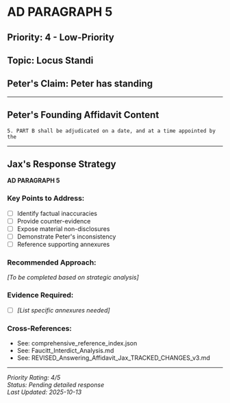 # AD PARAGRAPH 5

## Priority: 4 - Low-Priority

## Topic: Locus Standi

## Peter's Claim: Peter has standing

---

## Peter's Founding Affidavit Content

```
5. PART B shall be adjudicated on a date, and at a time appointed by the
```

---

## Jax's Response Strategy

**AD PARAGRAPH 5**

### Key Points to Address:
- [ ] Identify factual inaccuracies
- [ ] Provide counter-evidence
- [ ] Expose material non-disclosures
- [ ] Demonstrate Peter's inconsistency
- [ ] Reference supporting annexures

### Recommended Approach:
*[To be completed based on strategic analysis]*

### Evidence Required:
- [ ] *[List specific annexures needed]*

### Cross-References:
- See: comprehensive_reference_index.json
- See: Faucitt_Interdict_Analysis.md
- See: REVISED_Answering_Affidavit_Jax_TRACKED_CHANGES_v3.md

---

*Priority Rating: 4/5*  
*Status: Pending detailed response*  
*Last Updated: 2025-10-13*
